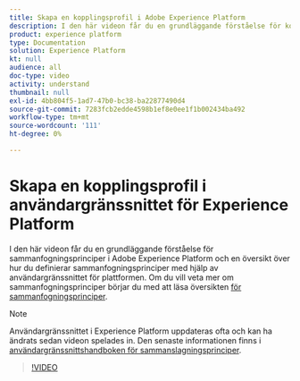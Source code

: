 ```yaml
---
title: Skapa en kopplingsprofil i Adobe Experience Platform
description: I den här videon får du en grundläggande förståelse för kopplingsprofiler inom Adobe Experience Platform och en översikt över hur du definierar kopplingsprofiler med hjälp av användargränssnittet för plattformen.
product: experience platform
type: Documentation
solution: Experience Platform
kt: null
audience: all
doc-type: video
activity: understand
thumbnail: null
exl-id: 4bb804f5-1ad7-47b0-bc38-ba22877490d4
source-git-commit: 7283fcb2edde4598b1ef8e0ee1f1b002434ba492
workflow-type: tm+mt
source-wordcount: '111'
ht-degree: 0%

---
```


# Skapa en kopplingsprofil i användargränssnittet för Experience Platform

I den här videon får du en grundläggande förståelse för sammanfogningsprinciper i Adobe Experience Platform och en översikt över hur du definierar sammanfogningsprinciper med hjälp av användargränssnittet för plattformen. Om du vill veta mer om sammanfogningsprinciper börjar du med att läsa översikten [för sammanfogningsprinciper](../merge-policies/overview.md).

>[!NOTE]
>
>Användargränssnittet i Experience Platform uppdateras ofta och kan ha ändrats sedan videon spelades in. Den senaste informationen finns i [användargränssnittshandboken för sammanslagningsprinciper](../merge-policies/ui-guide.md).

>[!VIDEO](https://video.tv.adobe.com/v/330433?quality=12&learn=on&captions=eng)
